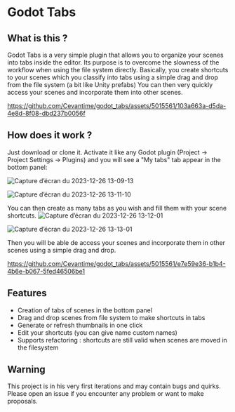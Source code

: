 Godot Tabs
==========

What is this ?
---------------

Godot Tabs is a very simple plugin that allows you to organize your scenes into tabs inside the editor.
Its purpose is to overcome the slowness of the workflow when using the file system directly.
Basically, you create shortcuts to your scenes which you classify into tabs using a simple drag and drop from the file system (a bit like Unity prefabs)
You can then very quickly access your scenes and incorporate them into other scenes.




https://github.com/Cevantime/godot_tabs/assets/5015561/103a663a-d5da-4e8d-8f08-dbd237b0056f





How does it work ?
-------------------

Just download or clone it. Activate it like any Godot plugin (Project -> Project Settings -> Plugins) and you will see a "My tabs" tab appear in the bottom panel:

![Capture d’écran du 2023-12-26 13-09-13](https://github.com/Cevantime/godot_tabs/assets/5015561/05b46149-c0da-4708-bb6c-2ba6a2bae685)

![Capture d’écran du 2023-12-26 13-11-10](https://github.com/Cevantime/godot_tabs/assets/5015561/0c021a54-f498-452f-8baf-65006c5dc184)



You can then create as many tabs as you wish and fill them with your scene shortcuts.
![Capture d’écran du 2023-12-26 13-12-01](https://github.com/Cevantime/godot_tabs/assets/5015561/9349d033-4bb7-45f4-afa0-4bb7ef75a9f5)

![Capture d’écran du 2023-12-26 13-13-01](https://github.com/Cevantime/godot_tabs/assets/5015561/c16ae82c-121e-4ea4-9f19-b98f9000aadd)



Then you will be able de access your scenes and incorporate them in other scenes using a simple drag and drop.



https://github.com/Cevantime/godot_tabs/assets/5015561/e7e59e36-b1b4-4b6e-b067-5fed46506be1


Features
---------

 - Creation of tabs of scenes in the bottom panel
 - Drag and drop scenes from file system to make shortcuts in tabs
 - Generate or refresh thumbnails in one click
 - Edit your shortcuts (you can give name custom names)
 - Supports refactoring : shortcuts are still valid when scenes are moved in the filesystem

Warning
--------

This project is in his very first iterations and may contain bugs and quirks. Please open an issue if you encounter any problem or want to make proposals.